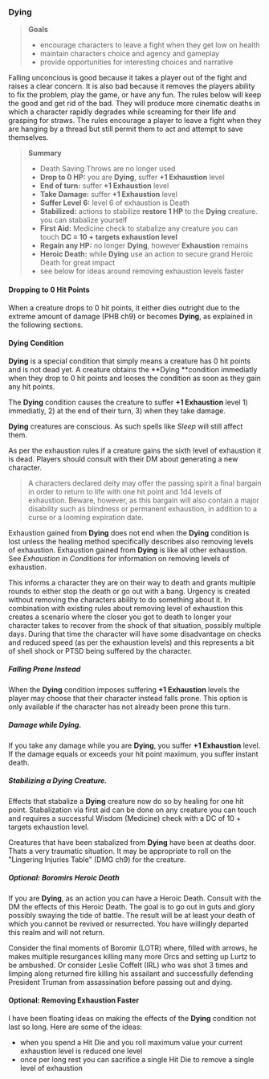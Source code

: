 ### Dying

> **Goals**
>
> * encourage characters to leave a fight when they get low on health
> * maintain characters choice and agency and gameplay
> * provide opportunities for interesting choices and narrative

Falling unconcious is good because it takes a player out of the fight and raises a clear concern. It is also bad because it removes the players ability to fix the problem, play the game, or have any fun. The rules below will keep the good and get rid of the bad. They will produce more cinematic deaths in which a character rapidly degrades while screaming for their life and grasping for straws. The rules encourage a player to leave a fight when they are hanging by a thread but still permit them to act and attempt to save themselves.

> **Summary**
>
> * Death Saving Throws are no longer used
> * **Drop to 0 HP:** you are **Dying**, suffer **+1 Exhaustion** level
> * **End of turn:** suffer **+1 Exhaustion** level
> * **Take Damage:** suffer **+1 Exhaustion** level
> * **Suffer Level 6:** level 6 of exhaustion is Death
> * **Stabilized:** actions to stabilize **restore 1 HP** to the **Dying** creature. you can stabalize yourself
> * **First Aid:** Medicine check to stabalize any creature you can touch **DC = 10 + targets exhaustion level**
> * **Regain any HP:** no longer **Dying**, however **Exhaustion** remains
> * **Heroic Death:** while **Dying** use an action to secure grand Heroic Death for great impact
> * see below for ideas around removing exhaustion levels faster

#### Dropping to 0 Hit Points

When a creature drops to 0 hit points, it either dies outright due to the extreme amount of damage (PHB ch9) or becomes **Dying**, as explained in the following sections.

#### Dying Condition

**Dying** is a special condition that simply means a creature has 0 hit points and is not dead yet. A creature obtains the **Dying **condition immediatly when they drop to 0 hit points and looses the condition as soon as they gain any hit points.

The **Dying** condition causes the creature to suffer **+1 Exhaustion** level 1) immediatly, 2) at the end of their turn, 3) when they take damage.

**Dying** creatures are conscious. As such spells like *Sleep* will still affect them.

As per the exhaustion rules if a creature gains the sixth level of exhaustion it is dead. Players should consult with their DM about generating a new character.

> A characters declared deity may offer the passing spirit a final bargain in order to return to life with one hit point and 1d4 levels of exhaustion. Beware, however, as this bargain will also contain a major disability such as blindness or permanent exhaustion, in addition to a curse or a looming expiration date.

Exhaustion gained from **Dying** does not end when the **Dying** condition is lost unless the healing method specifically describes also removing levels of exhaustion. Exhaustion gained from **Dying** is like all other exhaustion. See *Exhaustion* in *Conditions* for information on removing levels of exhaustion.

This informs a character they are on their way to death and grants multiple rounds to either stop the death or go out with a bang. Urgency is created without removing the characters ability to do something about it. In combination with existing rules about removing level of exhaustion this creates a scenario where the closer you got to death to longer your character takes to recover from the shock of that situation, possibly multiple days. During that time the character will have some disadvantage on checks and reduced speed (as per the exhaustion levels) and this represents a bit of shell shock or PTSD being suffered by the character.

##### Falling Prone Instead

When the **Dying** condition imposes suffering **+1 Exhaustion** levels the player may choose that their character instead falls prone. This option is only available if the character has not already been prone this turn.

##### Damage while Dying.

If you take any damage while you are **Dying**, you suffer **+1 Exhaustion** level. If the damage equals or exceeds your hit point maximum, you suffer instant death.

##### Stabilizing a Dying Creature.

Effects that stabalize a **Dying** creature now do so by healing for one hit point. Stabalization via first aid can be done on any creature you can touch and requires a successful Wisdom (Medicine) check with a DC of 10 + targets exhaustion level.

Creatures that have been stabalized from **Dying** have been at deaths door. Thats a very traumatic situation. It may be appropriate to roll on the "Lingering Injuries Table" (DMG ch9) for the creature.

##### Optional: Boromirs Heroic Death

If you are **Dying**, as an action you can have a Heroic Death. Consult with the DM the effects of this Heroic Death. The goal is to go out in guts and glory possibly swaying the tide of battle. The result will be at least your death of which you cannot be revived or resurrected. You have willingly departed this realm and will not return.

Consider the final moments of Boromir (LOTR) where, filled with arrows, he makes multiple resurgances killing many more Orcs and setting up Lurtz to be ambushed. Or consider Leslie Coffelt (IRL) who was shot 3 times and limping along returned fire killing his assailant and successfully defending President Truman from assassination before passing out and dying.

#### Optional: Removing Exhaustion Faster

I have been floating ideas on making the effects of the **Dying** condition not last so long. Here are some of the ideas:

* when you spend a Hit Die and you roll maximum value your current exhaustion level is reduced one level
* once per long rest you can sacrifice a single Hit Die to remove a single level of exhaustion
